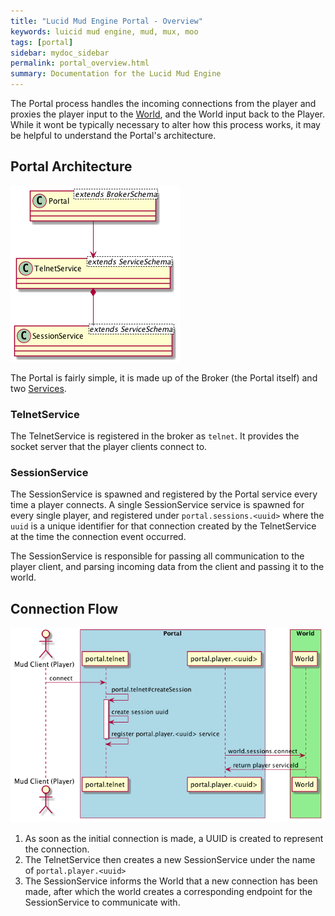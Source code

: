 ```yaml
---
title: "Lucid Mud Engine Portal - Overview"
keywords: luicid mud engine, mud, mux, moo
tags: [portal]
sidebar: mydoc_sidebar
permalink: portal_overview.html
summary: Documentation for the Lucid Mud Engine
---
```


The Portal process handles the incoming connections from the player and proxies the player input to the [World](), and
the World input back to the Player. While it wont be typically necessary to alter how this process works, it may be
helpful to understand the Portal's architecture.

## Portal Architecture
![portal architecture](./portal_architecture.png)

The Portal is fairly simple, it is made up of the Broker (the Portal itself) and two 
[Services](http://moleculer.services/0.12/docs/service.html).

### TelnetService
The TelnetService is registered in the broker as `telnet`. It provides the socket server that the player clients connect
to.

### SessionService
The SessionService is spawned and registered by the  Portal service every time a player connects. A single 
SessionService service is spawned for every single player, and registered under `portal.sessions.<uuid>` where the 
`uuid` is a unique identifier for that connection created by the TelnetService at the time the connection event 
occurred.

The SessionService is responsible for passing all communication to the player client, and parsing incoming data from 
the client and passing it to the world.

## Connection Flow
![connection flow](./portal_connection_flow.png)

1. As soon as the initial connection is made, a UUID is created to represent the connection.
1. The TelnetService then creates a new SessionService under the name of `portal.player.<uuid>`
1. The SessionService informs the World that a new connection has been made, after which the world creates a 
   corresponding endpoint for the SessionService to communicate with.
